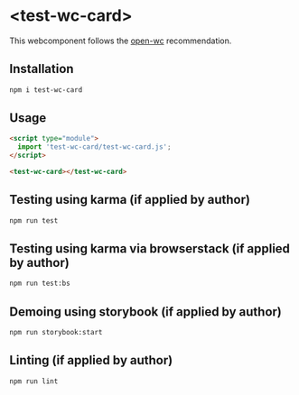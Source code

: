 # \<test-wc-card>

This webcomponent follows the [open-wc](https://github.com/open-wc/open-wc) recommendation.

## Installation
```bash
npm i test-wc-card
```

## Usage
```html
<script type="module">
  import 'test-wc-card/test-wc-card.js';
</script>

<test-wc-card></test-wc-card>
```

## Testing using karma (if applied by author)
```bash
npm run test
```

## Testing using karma via browserstack (if applied by author)
```bash
npm run test:bs
```

## Demoing using storybook (if applied by author)
```bash
npm run storybook:start
```

## Linting (if applied by author)
```bash
npm run lint
```
